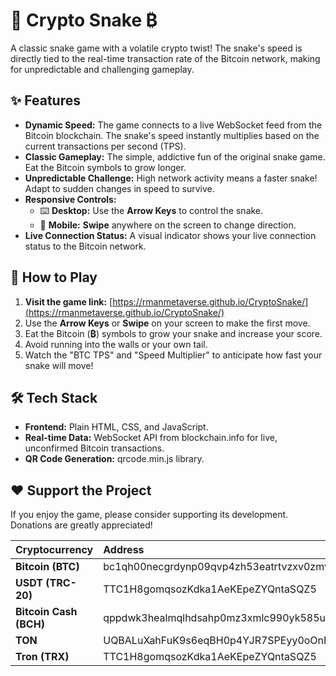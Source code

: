 # **🐍 Crypto Snake ₿**

A classic snake game with a volatile crypto twist\! The snake's speed is directly tied to the real-time transaction rate of the Bitcoin network, making for unpredictable and challenging gameplay.

## **✨ Features**

* **Dynamic Speed:** The game connects to a live WebSocket feed from the Bitcoin blockchain. The snake's speed instantly multiplies based on the current transactions per second (TPS).  
* **Classic Gameplay:** The simple, addictive fun of the original snake game. Eat the Bitcoin symbols to grow longer.  
* **Unpredictable Challenge:** High network activity means a faster snake\! Adapt to sudden changes in speed to survive.  
* **Responsive Controls:**  
  * ⌨️ **Desktop:** Use the **Arrow Keys** to control the snake.  
  * 📱 **Mobile:** **Swipe** anywhere on the screen to change direction.  
* **Live Connection Status:** A visual indicator shows your live connection status to the Bitcoin network.

## **🚀 How to Play**

1. **Visit the game link:** [https://rmanmetaverse.github.io/CryptoSnake/](https://rmanmetaverse.github.io/CryptoSnake/)
2. Use the **Arrow Keys** or **Swipe** on your screen to make the first move.  
3. Eat the Bitcoin (**₿**) symbols to grow your snake and increase your score.  
4. Avoid running into the walls or your own tail.  
5. Watch the "BTC TPS" and "Speed Multiplier" to anticipate how fast your snake will move\!

## **🛠️ Tech Stack**

* **Frontend:** Plain HTML, CSS, and JavaScript.  
* **Real-time Data:** WebSocket API from blockchain.info for live, unconfirmed Bitcoin transactions.  
* **QR Code Generation:** qrcode.min.js library.

## **❤️ Support the Project**

If you enjoy the game, please consider supporting its development. Donations are greatly appreciated\!

| Cryptocurrency | Address |
| :---- | :---- |
| **Bitcoin (BTC)** | bc1qh00necgrdynp09qvp4zh53eatrtvzxv0zmvutc |
| **USDT (TRC-20)** | TTC1H8gomqsozKdka1AeKEpeZYQntaSQZ5 |
| **Bitcoin Cash (BCH)** | qppdwk3healmqlhdsahp0mz3xmlc990yk585uncym3 |
| **TON** | UQBALuXahFuK9s6eqBH0p4YJR7SPEyy0oOnEpXPSGGJL556s |
| **Tron (TRX)** | TTC1H8gomqsozKdka1AeKEpeZYQntaSQZ5 |

